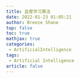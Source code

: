 ```yaml
---
title: 监督学习算法
date: 2022-01-23 01:05:21
author: Breeze Shane
top: false
toc: true
mathjax: true
categories: 
 - ArtificialIntelligence
tags: 
 - Artificial Intelligence
article: false
---
```

